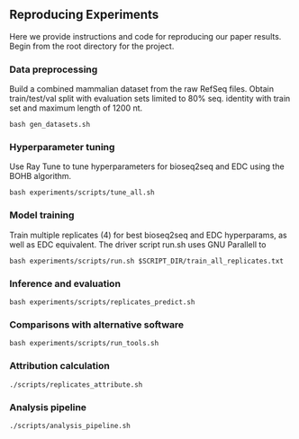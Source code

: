## Reproducing Experiments
Here we provide instructions and code for reproducing our paper results. Begin from the root directory for the project.

### Data preprocessing
Build a combined mammalian dataset from the raw RefSeq files. Obtain train/test/val split with evaluation sets limited to 80% seq. identity with train set and maximum length of 1200 nt.
```
bash gen_datasets.sh
```
### Hyperparameter tuning
Use Ray Tune to tune hyperparameters for bioseq2seq and EDC using the BOHB algorithm.
```
bash experiments/scripts/tune_all.sh
```
### Model training 
Train multiple replicates (4) for best bioseq2seq and EDC hyperparams, as well as EDC equivalent. The driver script run.sh uses GNU Parallell to 
```
bash experiments/scripts/run.sh $SCRIPT_DIR/train_all_replicates.txt
```


### Inference and evaluation 
```
bash experiments/scripts/replicates_predict.sh
```
### Comparisons with alternative software 
```
bash experiments/scripts/run_tools.sh
```
### Attribution calculation 
```
./scripts/replicates_attribute.sh
```
### Analysis pipeline
```
./scripts/analysis_pipeline.sh
```
